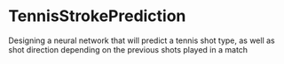 # TennisStrokePrediction
Designing a neural network that will predict a tennis shot type, as well as shot direction depending on the previous shots played in a match
